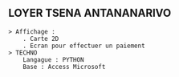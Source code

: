 
## LOYER TSENA ANTANANARIVO
    > Affichage : 
        . Carte 2D
        . Ecran pour effectuer un paiement
    > TECHNO
        Langague : PYTHON
        Base : Access Microsoft